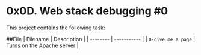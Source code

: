 # 0x0D. Web stack debugging #0
This project contains the following task:

##File
| Filename | Description |
| -------- | ----------- |
| `0-give_me_a_page` | Turns on the Apache server |

